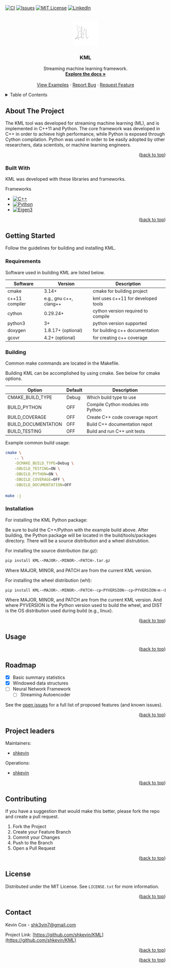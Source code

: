 <!--Adapted from https://github.com/othneildrew/Best-README-Template/blob/master/README.md-->
<a name="readme-top"></a>

<!-- PROJECT SHIELDS -->
[![CI](https://github.com/shkevin/KML/actions/workflows/build.yml/badge.svg)](https://github.com/shkevin/KML/actions/workflows/build.yml)
[![Issues][issues-shield]][issues-url]
[![MIT License][license-shield]][license-url]
[![LinkedIn][linkedin-shield]][linkedin-url]

<!-- [![Contributors][contributors-shield]][contributors-url] -->
<!-- [![Forks][forks-shield]][forks-url] -->
<!-- [![Stargazers][stars-shield]][stars-url] -->

<!-- PROJECT LOGO -->
<br />
<div align="center">
  <a href="https://github.com/shkevin/KML">
    <img src="doc/images/logo.png" alt="Logo" width="80" height="80">
  </a>

  <h3 align="center">KML</h3>

  <p align="center">
    Streaming machine learning framework.
    <br />
    <a href="https://github.com/shkevin/KML"><strong>Explore the docs »</strong></a>
    <br />
    <br />
    <a href="https://github.com/shkevin/KML/tools/python/notebooks">View Examples</a>
    ·
    <a href="https://github.com/shkevin/KML/issues">Report Bug</a>
    ·
    <a href="https://github.com/shkevin/KML/issues">Request Feature</a>
  </p>
</div>

<!-- TABLE OF CONTENTS -->
<details>
  <summary>Table of Contents</summary>
  <ol>
    <li>
      <a href="#about-the-project">About The Project</a>
      <ul>
        <li><a href="#built-with">Built With</a></li>
      </ul>
    </li>
    <li>
      <a href="#getting-started">Getting Started</a>
      <ul>
        <li><a href="#prerequisites">Prerequisites</a></li>
        <li><a href="#installation">Installation</a></li>
      </ul>
    </li>
    <li><a href="#usage">Usage</a></li>
    <li><a href="#roadmap">Roadmap</a></li>
    <li><a href="#contributing">Contributing</a></li>
    <li><a href="#license">License</a></li>
    <li><a href="#contact">Contact</a></li>
    <!-- <li><a href="#acknowledgments">Acknowledgments</a></li> -->
  </ol>
</details>

<!-- ABOUT THE PROJECT -->
## About The Project

The KML tool was developed for streaming machine learning (ML), and is implemented in C++11 and Python. The core framework was developed in C++
in order to achieve high performance, while Python is exposed through Cython compilation. Python was used in order to be easily adopted by
other researchers, data scientists, or machine learning engineers.

<p align="right">(<a href="#readme-top">back to top</a>)</p>

### Built With

KML was developed with these libraries and frameworks.

Frameworks

* [![C++][cpp-shield]][cpp-url]
* [![Python][python-shield]][python-url]
* [![Eigen3][eigen-shield]][eigen-url]

<p align="right">(<a href="#readme-top">back to top</a>)</p>

<!-- GETTING STARTED -->
## Getting Started

Follow the guidelines for building and installing KML.

### Requirements

Software used in building KML are listed below.

|Software       |Version                |Description                        |
|---------------|-----------------------|-----------------------------------|
|cmake          |3.14+                  |cmake for building project         |
|c++11 compiler |e.g., gnu c++, clang++ |kml uses c++11 for developed tools |
|cython         |0.29.24+               |cython version required to compile |
|python3        |3+                     |python version supported           |
|doxygen        |1.8.17+ (optional)     |for building c++ documentation     |
|gcovr          |4.2+    (optional)     |for creating c++ coverage          |

### Building

Common make commands are located in the Makefile.

Building KML can be accomplished by using cmake. See below for cmake options.

|Option              |Default |Description                        |
|--------------------|--------|-----------------------------------|
|CMAKE_BUILD_TYPE    |Debug   |Which build type to use            |
|BUILD_PYTHON        |OFF     |Compile Cython modules into Python |
|BUILD_COVERAGE      |OFF     |Create C++ code coverage report    |
|BUILD_DOCUMENTATION |OFF     |Build C++ documentation repot      |
|BUILD_TESTING       |OFF     |Build and run C++ unit tests       |

Example common build usage:

```bash
cmake \
    .. \
    -DCMAKE_BUILD_TYPE=Debug \
    -DBUILD_TESTING=ON \
    -DBUILD_PYTHON=ON \
    -DBUILD_COVERAGE=OFF \
    -DBUILD_DOCUMENTATION=OFF

make -j
```

### Installation

For installing the KML Python package:

Be sure to build the C++/Python with the example build above. After building, the Python package will be located
in the build/tools/packages directory. There will be a source distribution and a wheel distrubtion.

For installing the source distribution (tar.gz):

```bash
pip install KML-<MAJOR>.<MINOR>.<PATCH>.tar.gz
```

Where MAJOR, MINOR, and PATCH are from the current KML version.

For installing the wheel distribution (whl):

```bash
pip install KML-<MAJOR>.<MINOR>.<PATCH>-cp<PYVERSION>-cp<PYVERSION>m-<DIST>.whl
```

Where MAJOR, MINOR, and PATCH are from the current KML version. And where PYVERSION is the Python version
used to build the wheel, and DIST is the OS distribution used during build (e.g., linux).

<p align="right">(<a href="#readme-top">back to top</a>)</p>

<!-- USAGE EXAMPLES -->
## Usage

<p align="right">(<a href="#readme-top">back to top</a>)</p>

<!-- ROADMAP -->
## Roadmap

- [X] Basic summary statistics
- [X] Windowed data structures
- [ ] Neural Network Framework
	- [ ] Streaming Autoencoder

See the [open issues](https://github.com/shkevin/KML/issues) for a full list of proposed features (and known issues).

<p align="right">(<a href="#readme-top">back to top</a>)</p>

<!-- CONTRIBUTING -->
## Project leaders

Maintainers:

- [shkevin](https://github.com/shkevin)

Operations:

- [shkevin](https://github.com/shkevin)

<p align="right">(<a href="#readme-top">back to top</a>)</p>

<!-- CONTRIBUTING -->
## Contributing

If you have a suggestion that would make this better, please fork the repo and create a pull request.

1. Fork the Project
2. Create your Feature Branch
3. Commit your Changes
4. Push to the Branch
5. Open a Pull Request

<p align="right">(<a href="#readme-top">back to top</a>)</p>

<!-- LICENSE -->
## License

Distributed under the MIT License. See `LICENSE.txt` for more information.

<p align="right">(<a href="#readme-top">back to top</a>)</p>

<!-- CONTACT -->
## Contact

Kevin Cox - shk3vin7@gmail.com

Project Link: [https://github.com/shkevin/KML](https://github.com/shkevin/KML)

<p align="right">(<a href="#readme-top">back to top</a>)</p>

<!-- ACKNOWLEDGMENTS -->
<!-- ## Acknowledgments -->

<p align="right">(<a href="#readme-top">back to top</a>)</p>

<!-- MARKDOWN LINKS & IMAGES -->
[contributors-shield]: https://img.shields.io/github/contributors/shkevin/KML
[contributors-url]: https://github.com/shkevin/KML/graphs/contributors
[forks-shield]: https://img.shields.io/github/forks/shkevin/KML
[forks-url]: https://github.com/shkevin/KML/network/members
[stars-shield]: https://img.shields.io/github/stars/shkevin/shields
[stars-url]: https://github.com/shkevin/KML/stargazers
[issues-shield]: https://img.shields.io/github/issues/shkevin/KML
[issues-url]: https://github.com/shkevin/KML/issues
[license-shield]: https://img.shields.io/github/license/shkevin/KML
[license-url]: https://github.com/shkevin/KML/blob/master/LICENSE.txt
[linkedin-shield]: https://img.shields.io/badge/-LinkedIn-black.svg?color=Blue&style=social&logo=linkedin&colorB=555
[linkedin-url]: https://www.linkedin.com/in/kevin-cox-640334195/

[cpp-shield]: https://img.shields.io/badge/-C++11-00599C?logo=cplusplus&logoColor=white&style=flat
[cpp-url]: https://isocpp.org/wiki/faq/cpp11
[python-shield]: https://img.shields.io/badge/-Python3-3776AB?logo=python&logoColor=white&style=flat
[python-url]: https://www.python.org/
[eigen-shield]: https://img.shields.io/badge/-Eigen3-00599?logo=cplusplus&logoColor=white&style=flat
[eigen-url]: https://eigen.tuxfamily.org/index.php?title=Main_Page
<!-- [product-screenshot]: images/screenshot.png -->
